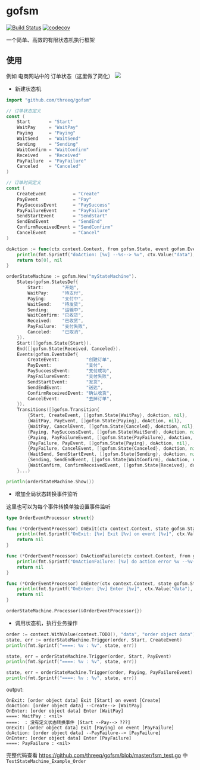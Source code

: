 # gofsm

[![Build Status](https://travis-ci.org/threeq/gofsm.svg?branch=master)](https://travis-ci.org/threeq/gofsm) [![codecov](https://codecov.io/gh/threeq/gofsm/branch/master/graph/badge.svg)](https://codecov.io/gh/threeq/gofsm)

一个简单、高效的有限状态机执行框架

## 使用

例如 电商网站中的 订单状态（这里做了简化）
![](http://www.plantuml.com/plantuml/png/ZPD1QzL04CVFsKynz6I4qdk9eVgqdXJfEtYeFQp9jWrDDcMJ24M4UX2UYct5Ae87KIez-KGfLNmIlypR6B-5Exix43o8jvcTt_xdFxD9i5BLNDLDaREWsidaBbUy07DM2xZF0e0hFDdPKcKZqr6PbogARgvUZcDO4oaB7h1WRCc5QBEKDIH8N58YZQExSHHTHJ9QCk4IbkCxqXol5tlspWsUR6TIR60TdCfrnNUt5u1NeCgojXbw22hNOun6RTb60Clwnxu-VSfy_HRVo-IM1LneYExuqtpsUlxj8q6tULQFXKmjHWbAjO_quVF-x9J0DP68x9vm82K8VltI7Pzxa1HDFylvsEcvteHX7xBdOuFrFu_wziLV_aQbtCnKGOgK3viFPbxbMTueuUUc56XsVVAvF_j0_8ZBHEH-AagSi3vyrPrFcDdt-iKDM5oCtPePcSMJePjbk82bQp8DuVV-mxvjsR2CEAsDM5yBuTUxQJyzyQFODiZJ-X0VAM4CXw0dR_JiUpzzhv-zP5GtB3snGKqKWb_saA3na76naJkOTGUFlPoNeCxeqEkDcoGHLKMotUH8Ftaxv0UBjZSeypTewmFiFnqH_wyPoIiY_dLemtQN8VXFcVPlIVEgZ0pG0Vx2B5Wn5viY_mC0)

* 新建状态机

```go
import "github.com/threeq/gofsm"

// 订单状态定义
const (
    Start       = "Start"
    WaitPay     = "WaitPay"
    Paying      = "Paying"
    WaitSend    = "WaitSend"
    Sending     = "Sending"
    WaitConfirm = "WaitConfirm"
    Received    = "Received"
    PayFailure  = "PayFailure"
    Canceled    = "Canceled"
)

// 订单时间定义
const (
    CreateEvent          = "Create"
    PayEvent             = "Pay"
    PaySuccessEvent      = "PaySuccess"
    PayFailureEvent      = "PayFailure"
    SendStartEvent       = "SendStart"
    SendEndEvent         = "SendEnd"
    ConfirmReceivedEvent = "SendConfirm"
    CancelEvent          = "Cancel"
)

doAction := func(ctx context.Context, from gofsm.State, event gofsm.Event, to []gofsm.State) (state gofsm.State, e error) {
    println(fmt.Sprintf("doAction: [%v] --%s--> %v", ctx.Value("data"), event, to))
    return to[0], nil
}

orderStateMachine := gofsm.New("myStateMachine").
    States(gofsm.StatesDef{
        Start:       "开始",
        WaitPay:     "待支付",
        Paying:      "支付中",
        WaitSend:    "待发货",
        Sending:     "运输中",
        WaitConfirm: "已收货",
        Received:    "已收货",
        PayFailure:  "支付失败",
        Canceled:    "已取消",
    }).
    Start([]gofsm.State{Start}).
    End([]gofsm.State{Received, Canceled}).
    Events(gofsm.EventsDef{
        CreateEvent:          "创建订单",
        PayEvent:             "支付",
        PaySuccessEvent:      "支付成功",
        PayFailureEvent:      "支付失败",
        SendStartEvent:       "发货",
        SendEndEvent:         "送达",
        ConfirmReceivedEvent: "确认收货",
        CancelEvent:          "去掉订单",
    }).
    Transitions([]gofsm.Transition{
        {Start, CreateEvent, []gofsm.State{WaitPay}, doAction, nil},
        {WaitPay, PayEvent, []gofsm.State{Paying}, doAction, nil},
        {WaitPay, CancelEvent, []gofsm.State{Canceled}, doAction, nil},
        {Paying, PaySuccessEvent, []gofsm.State{WaitSend}, doAction, nil},
        {Paying, PayFailureEvent, []gofsm.State{PayFailure}, doAction, nil},
        {PayFailure, PayEvent, []gofsm.State{Paying}, doAction, nil},
        {PayFailure, CancelEvent, []gofsm.State{Canceled}, doAction, nil},
        {WaitSend, SendStartEvent, []gofsm.State{Sending}, doAction, nil},
        {Sending, SendEndEvent, []gofsm.State{WaitConfirm}, doAction, nil},
        {WaitConfirm, ConfirmReceivedEvent, []gofsm.State{Received}, doAction, nil},
    }...)

println(orderStateMachine.Show())

```

* 增加全局状态转换事件监听

这里也可以为每个事件转换单独设置事件监听

```go
type OrderEventProcessor struct{}

func (*OrderEventProcessor) OnExit(ctx context.Context, state gofsm.State, event gofsm.Event) error {
	println(fmt.Sprintf("OnExit: [%v] Exit [%v] on event [%v]", ctx.Value("data"), state, event))
	return nil
}

func (*OrderEventProcessor) OnActionFailure(ctx context.Context, from gofsm.State, event gofsm.Event, to []gofsm.State, err error) error {
	println(fmt.Sprintf("OnActionFailure: [%v] do action error %v --%v--> %v", ctx.Value("data"), from, event, to))
	return nil
}

func (*OrderEventProcessor) OnEnter(ctx context.Context, state gofsm.State) error {
	println(fmt.Sprintf("OnEnter: [%v] Enter [%v]", ctx.Value("data"), state))
	return nil
}

orderStateMachine.Processor(&OrderEventProcessor{})

```

* 调用状态机，执行业务操作

```go
order := context.WithValue(context.TODO(), "data", "order object data")
state, err := orderStateMachine.Trigger(order, Start, CreateEvent)
println(fmt.Sprintf("====: %v : %v", state, err))

state, err = orderStateMachine.Trigger(order, Start, PayEvent)
println(fmt.Sprintf("====: %v : %v", state, err))

state, err = orderStateMachine.Trigger(order, Paying, PayFailureEvent)
println(fmt.Sprintf("====: %v : %v", state, err))
```

output:
```text
OnExit: [order object data] Exit [Start] on event [Create]
doAction: [order object data] --Create--> [WaitPay]
OnEnter: [order object data] Enter [WaitPay]
====: WaitPay : <nil>
====:  : 没有定义状态转换事件 [Start --Pay--> ???]
OnExit: [order object data] Exit [Paying] on event [PayFailure]
doAction: [order object data] --PayFailure--> [PayFailure]
OnEnter: [order object data] Enter [PayFailure]
====: PayFailure : <nil>
```

完整代码查看 https://github.com/threeq/gofsm/blob/master/fsm_test.go 中 `TestStateMachine_Example_Order`

